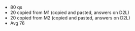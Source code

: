  - 80 qs
 - 20 copied from M1 (copied and pasted, answers on D2L)
 - 20 copied from M2 (copied and pasted, answers on D2L)
 - Avg 76